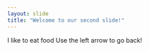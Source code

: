 ```yaml
---
layout: slide
title: "Welcome to our second slide!"
---
```

I like to eat food
Use the left arrow to go back!

